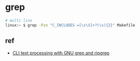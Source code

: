 # grep

```bash
# multi line
linux:~ $ grep -Pzo "C_INCLUDES =[\s\S]+?(\s){2}" Makefile
```

## ref

- [CLI text processing with GNU grep and ripgrep](https://learnbyexample.github.io/learn_gnugrep_ripgrep)
